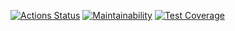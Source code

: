 
[![Actions Status](https://github.com/av-starodub/java-project-61/workflows/hexlet-check/badge.svg)](https://github.com/av-starodub/java-project-61/actions)
[![Maintainability](https://api.codeclimate.com/v1/badges/ddeb902a1841fd7c062b/maintainability)](https://codeclimate.com/github/av-starodub/java-project-61/maintainability)
[![Test Coverage](https://api.codeclimate.com/v1/badges/ddeb902a1841fd7c062b/test_coverage)](https://codeclimate.com/github/av-starodub/java-project-61/test_coverage)